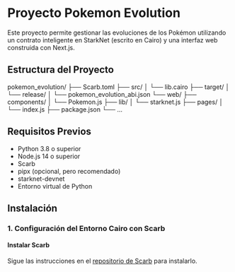 # Proyecto Pokemon Evolution

Este proyecto permite gestionar las evoluciones de los Pokémon utilizando un contrato inteligente en StarkNet (escrito en Cairo) y una interfaz web construida con Next.js.

## Estructura del Proyecto
pokemon_evolution/
├── Scarb.toml
├── src/
│   └── lib.cairo
├── target/
│   └── release/
│       └── pokemon_evolution_abi.json
└── web/
├── components/
│   └── Pokemon.js
├── lib/
│   └── starknet.js
├── pages/
│   └── index.js
├── package.json
└── …

## Requisitos Previos

- Python 3.8 o superior
- Node.js 14 o superior
- Scarb
- pipx (opcional, pero recomendado)
- starknet-devnet
- Entorno virtual de Python

## Instalación

### 1. Configuración del Entorno Cairo con Scarb

#### Instalar Scarb

Sigue las instrucciones en el [repositorio de Scarb](https://github.com/software-mansion/scarb) para instalarlo.

